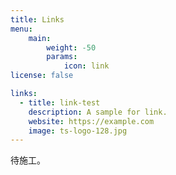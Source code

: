 ```yaml
---
title: Links
menu:
    main: 
        weight: -50
        params:
            icon: link
license: false

links:
  - title: link-test
    description: A sample for link.
    website: https://example.com
    image: ts-logo-128.jpg
---
```


待施工。
